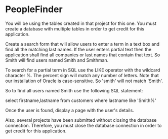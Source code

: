 # PeopleFinder

You will be using the tables created in that project for this one. 
You must create a database with multiple tables in order to get credit for this application.


Create a search form that will allow users to enter a term in a text box and find all the matching last names. If the user enters partial text then the application shall find all companies or last names that contain that text. So Smith will find users named Smith and Smithman.

To search for a partial term in SQL use the LIKE operator with the wildcard character %. 
The percent sign will match any number of letters. Note that our installation of Oracle is case-sensitive. 
So 'smith' will not match 'Smith'.

So to find all users named Smith use the following SQL statement:

select firstname,lastname from customers where lastname like 'Smith%'

Once the user is found, display a page with the user's details.

Also, several projects have been submitted without closing the database connection. Therefore, you must close the database connection in order to get credit for this application.


